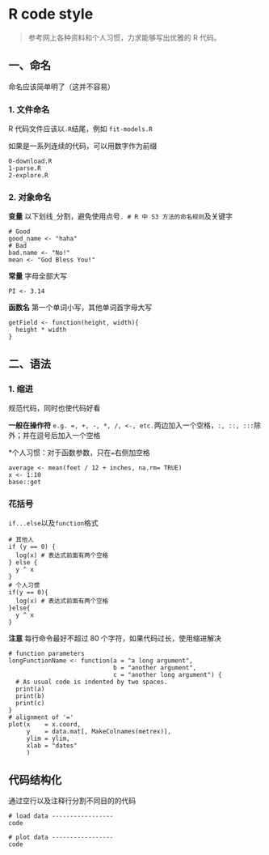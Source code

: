 # R code style
> 参考网上各种资料和个人习惯，力求能够写出优雅的 R 代码。

## 一、命名
命名应该简单明了（这并不容易）

### 1. 文件命名
R 代码文件应该以`.R`结尾，例如 `fit-models.R`

如果是一系列连续的代码，可以用数字作为前缀

```
0-download.R
1-parse.R
2-explore.R
```

### 2. 对象命名
**变量** 以下划线`_`分割，避免使用点号`. # R 中 S3 方法的命名规则`及关键字

```
# Good
good_name <- "haha"
# Bad
bad.name <- "No!"
mean <- "God Bless You!"
```

**常量** 字母全部大写

```
PI <- 3.14
```

**函数名** 第一个单词小写，其他单词首字母大写

```
getField <- function(height, width){
  height * width
}
```

## 二、语法

### 1. 缩进
规范代码，同时也使代码好看

**一般在操作符** `e.g. =, +, -, *, /, <-, etc.`两边加入一个空格，`:, ::, :::`除外；并在逗号后加入一个空格

*个人习惯：对于函数参数，只在`=`右侧加空格

```
average <- mean(feet / 12 + inches, na.rm= TRUE)
x <- 1:10
base::get
```

### 花括号
`if...else`以及`function`格式

```
# 其他人
if (y == 0) {
  log(x) # 表达式前面有两个空格
} else {
  y ^ x
}
# 个人习惯
if(y == 0){
  log(x) # 表达式前面有两个空格
}else{
  y ^ x
}
```

**注意** 每行命令最好不超过 80 个字符，如果代码过长，使用缩进解决

```
# function parameters
longFunctionName <- function(a = "a long argument", 
                             b = "another argument",
                             c = "another long argument") {
  # As usual code is indented by two spaces.
  print(a)
  print(b)
  print(c)
}
# alignment of '='
plot(x    = x.coord,
     y    = data.mat[, MakeColnames(metrex)],
     ylim = ylim,
     xlab = "dates"
     )
```

## 代码结构化
通过空行以及注释行分割不同目的的代码

```
# load data -----------------
code

# plot data -----------------
code
```


